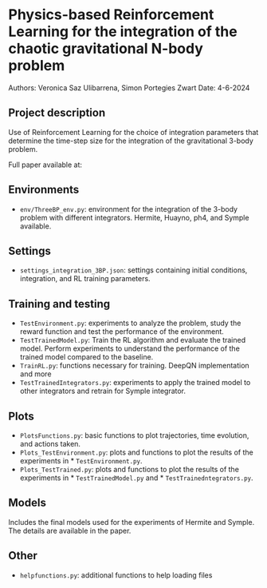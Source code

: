 # Physics-based Reinforcement Learning for the integration of the chaotic gravitational N-body problem
Authors: Veronica Saz Ulibarrena, Simon Portegies Zwart
Date: 4-6-2024

## Project description
Use of Reinforcement Learning for the choice of integration parameters that determine the time-step size for the integration of 
the gravitational 3-body problem.

Full paper available at: 

## Environments
* `env/ThreeBP_env.py`: environment for the integration of the 3-body problem with different integrators. Hermite, Huayno, ph4, and Symple available. 

## Settings
* `settings_integration_3BP.json`: settings containing initial conditions, integration, and RL training parameters.

## Training and testing 
* `TestEnvironment.py`: experiments to analyze the problem, study the reward function and test the performance of the environment. 
* `TestTrainedModel.py`: Train the RL algorithm and evaluate the trained model. Perform experiments to understand the performance of the trained model compared to the baseline. 
* `TrainRL.py`: functions necessary for training. DeepQN implementation and more
* `TestTrainedIntegrators.py`: experiments to apply the trained model to other integrators and retrain for Symple integrator. 

## Plots
* `PlotsFunctions.py`: basic functions to plot trajectories, time evolution, and actions taken.
* `Plots_TestEnvironment.py`: plots and functions to plot the results of the experiments in * `TestEnvironment.py`.
* `Plots_TestTrained.py`: plots and functions to plot the results of the experiments in * `TestTrainedModel.py` and * `TestTrainedntegrators.py`.

## Models
Includes the final models used for the experiments of Hermite and Symple. The details are available in the paper. 



## Other
* `helpfunctions.py`: additional functions to help loading files
